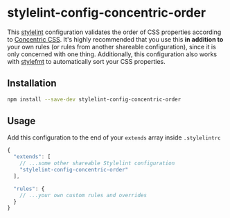 # stylelint-config-concentric-order
This [stylelint] configuration validates the order of CSS properties according to [Concentric CSS]. It's highly recommended that you use this **in addition to** your own rules (or rules from another shareable configuration), since it is only concerned with one thing.
Additionally, this configuration also works with [stylefmt] to automatically sort your CSS properties.

## Installation
```sh
npm install --save-dev stylelint-config-concentric-order
```

## Usage
Add this configuration to the end of your `extends` array inside `.stylelintrc`

```javascript
{
  "extends": [
    // ...some other shareable Stylelint configuration
    "stylelint-config-concentric-order"
  ],

  "rules": {
    // ...your own custom rules and overrides
  }
}
```

[Concentric CSS]: http://rhodesmill.org/brandon/2011/concentric-css/
[stylelint]: https://stylelint.io/
[stylefmt]: https://github.com/morishitter/stylefmt/
